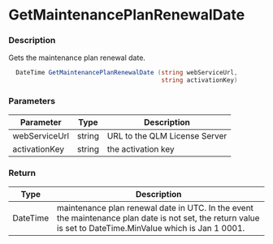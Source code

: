 # GetMaintenancePlanRenewalDate

### Description

Gets the maintenance plan renewal date.

```c#
  DateTime GetMaintenancePlanRenewalDate (string webServiceUrl, 
                                          string activationKey)
```

### Parameters

| Parameter     |  Type  | Description                   |
| ------------- | :----: | ----------------------------- |
| webServiceUrl | string | URL to the QLM License Server |
| activationKey | string | the activation key            |

### Return

| Type     | Description                                                                                                                                                |
| -------- | ---------------------------------------------------------------------------------------------------------------------------------------------------------- |
| DateTime | maintenance plan renewal date in UTC. In the event the maintenance plan date is not set, the return value is set to DateTime.MinValue which is Jan 1 0001. |
